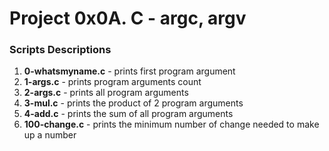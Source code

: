 # Project 0x0A. C - argc, argv

### Scripts Descriptions

1. **0-whatsmyname.c** - prints first program argument
2. **1-args.c** - prints program arguments count
3. **2-args.c** - prints all program arguments
4. **3-mul.c** - prints the product of 2 program arguments
5. **4-add.c** - prints the sum of all program arguments
6. **100-change.c** - prints the minimum number of change needed to make up a number
